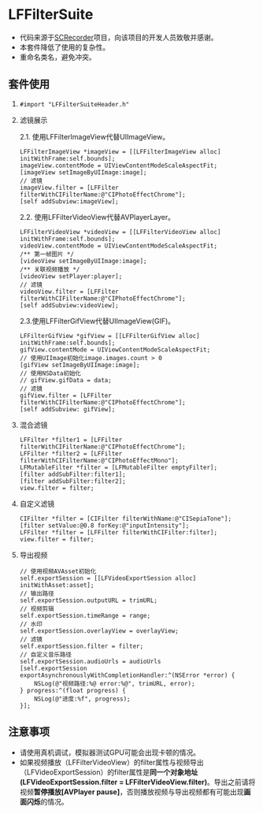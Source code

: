 # LFFilterSuite

* 代码来源于[SCRecorder](https://github.com/rFlex/SCRecorder)项目，向该项目的开发人员致敬并感谢。  
* 本套件降低了使用的复杂性。
* 重命名类名，避免冲突。

## 套件使用
1. `#import "LFFilterSuiteHeader.h"`
2. 滤镜展示

	2.1. 使用LFFilterImageView代替UIImageView。
	
	 ````
	 LFFilterImageView *imageView = [[LFFilterImageView alloc] initWithFrame:self.bounds];
	imageView.contentMode = UIViewContentModeScaleAspectFit;
	[imageView setImageByUIImage:image];
	// 滤镜
	imageView.filter = [LFFilter filterWithCIFilterName:@"CIPhotoEffectChrome"];
	[self addSubview:imageView];
	 ````
	2.2. 使用LFFilterVideoView代替AVPlayerLayer。
	
		
	 ````
	LFFilterVideoView *videoView = [[LFFilterVideoView alloc] initWithFrame:self.bounds];
	videoView.contentMode = UIViewContentModeScaleAspectFit;
	/** 第一帧图片 */
	[videoView setImageByUIImage:image];
	/** 关联视频播放 */
	[videoView setPlayer:player];
	// 滤镜
	videoView.filter = [LFFilter filterWithCIFilterName:@"CIPhotoEffectChrome"];
	[self addSubview:videoView];
	 ````
	 2.3.使用LFFilterGifView代替UIImageView(GIF)。
	 
	 ````
	 LFFilterGifView *gifView = [[LFFilterGifView alloc] initWithFrame:self.bounds];
	gifView.contentMode = UIViewContentModeScaleAspectFit;
	// 使用UIImage初始化image.images.count > 0
	[gifView setImageByUIImage:image];
	// 使用NSData初始化
	// gifView.gifData = data;
	// 滤镜
	gifView.filter = [LFFilter filterWithCIFilterName:@"CIPhotoEffectChrome"];
	[self addSubview: gifView];
	 ````
 
3. 混合滤镜
	
	````
	LFFilter *filter1 = [LFFilter filterWithCIFilterName:@"CIPhotoEffectChrome"];
	LFFilter *filter2 = [LFFilter filterWithCIFilterName:@"CIPhotoEffectMono"];
	LFMutableFilter *filter = [LFMutableFilter emptyFilter];
	[filter addSubFilter:filter1];
	[filter addSubFilter:filter2];
	view.filter = filter;
	````
	
4. 自定义滤镜
	
	````
	CIFilter *filter = [CIFilter filterWithName:@"CISepiaTone"];
	[filter setValue:@0.8 forKey:@"inputIntensity"];
	LFFilter *filter = [LFFilter filterWithCIFilter:filter];
	view.filter = filter;
	````
5. 导出视频

	````
	// 使用视频AVAsset初始化
	self.exportSession = [[LFVideoExportSession alloc] initWithAsset:asset];
	// 输出路径
	self.exportSession.outputURL = trimURL;
	// 视频剪辑
	self.exportSession.timeRange = range;
	// 水印
	self.exportSession.overlayView = overlayView;
	// 滤镜
	self.exportSession.filter = filter;
	// 自定义音乐路径
	self.exportSession.audioUrls = audioUrls
	[self.exportSession exportAsynchronouslyWithCompletionHandler:^(NSError *error) {
	    NSLog(@"视频路径:%@ error:%@", trimURL, error);
	} progress:^(float progress) {
	    NSLog(@"进度:%f", progress);
	}];
	````
	
## 注意事项
* 请使用真机调试，模拟器测试GPU可能会出现卡顿的情况。
* 如果视频播放（LFFilterVideoView）的filter属性与视频导出（LFVideoExportSession）的filter属性是**同一个对象地址(LFVideoExportSession.filter = LFFilterVideoView.filter)**。导出之前请将视频**暂停播放[AVPlayer pause]**，否则播放视频与导出视频都有可能出现**画面闪烁**的情况。
